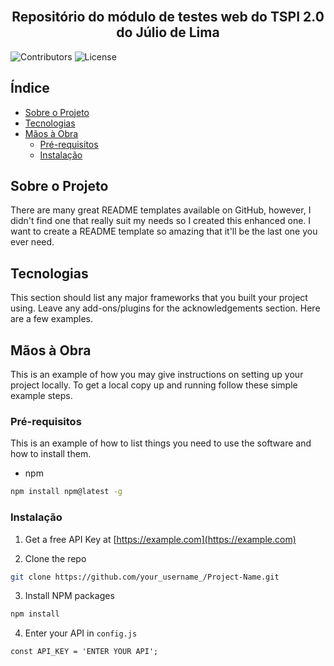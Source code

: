 <br/>
<p align="center">
  <h2 align="center">Repositório do módulo de testes web do TSPI 2.0 do Júlio de Lima</h2>
</p>

  ![Contributors](https://img.shields.io/github/contributors/elccastro/TSPI2.0-JulioDeLima-Modulo10-TestesWeb?color=dark-green) ![License](https://img.shields.io/github/license/elccastro/TSPI2.0-JulioDeLima-Modulo10-TestesWeb) 



## Índice

* [Sobre o Projeto](#sobre-o-projeto)
* [Tecnologias](#tecnologias)
* [Mãos à Obra](#mãos-à-obra)
  * [Pré-requisitos](#pré-requisitos)
  * [Instalação](#instalação)

## Sobre o Projeto

There are many great README templates available on GitHub, however, I didn't find one that really suit my needs so I created this enhanced one. I want to create a README template so amazing that it'll be the last one you ever need.

## Tecnologias

This section should list any major frameworks that you built your project using. Leave any add-ons/plugins for the acknowledgements section. Here are a few examples.

## Mãos à Obra

This is an example of how you may give instructions on setting up your project locally.
To get a local copy up and running follow these simple example steps.

### Pré-requisitos

This is an example of how to list things you need to use the software and how to install them.

* npm

```sh
npm install npm@latest -g
```

### Instalação

1. Get a free API Key at [https://example.com](https://example.com)

2. Clone the repo

```sh
git clone https://github.com/your_username_/Project-Name.git
```

3. Install NPM packages

```sh
npm install
```

4. Enter your API in `config.js`

```JS
const API_KEY = 'ENTER YOUR API';
```
